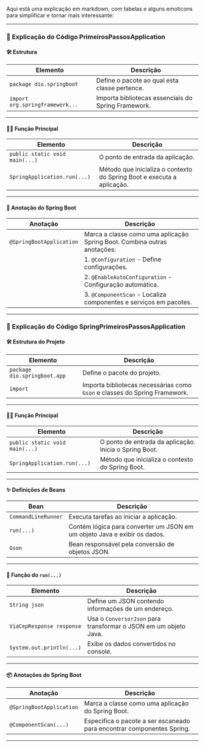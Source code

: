 Aqui está uma explicação em markdown, com tabelas e alguns emoticons para simplificar e tornar mais interessante:  

---

### 📖 Explicação do Código PrimeirosPassosApplication

#### 🛠 Estrutura
| Elemento                        | Descrição                                                                 |
|---------------------------------|---------------------------------------------------------------------------|
| `package dio.springboot`        | Define o pacote ao qual esta classe pertence.                            |
| `import org.springframework...` | Importa bibliotecas essenciais do Spring Framework.                      |

---

#### 🏃‍♂️ Função Principal
| Elemento                          | Descrição                                                                    |
|-----------------------------------|------------------------------------------------------------------------------|
| `public static void main(...)`    | O ponto de entrada da aplicação.                                             |
| `SpringApplication.run(...)`      | Método que inicializa o contexto do Spring Boot e executa a aplicação.       |

---

#### 🌟 Anotação do Spring Boot
| Anotação                   | Descrição                                                                 |
|----------------------------|---------------------------------------------------------------------------|
| `@SpringBootApplication`   | Marca a classe como uma aplicação Spring Boot. Combina outras anotações:|
|                            | 1. `@Configuration` - Define configurações.                             |
|                            | 2. `@EnableAutoConfiguration` - Configuração automática.                |
|                            | 3. `@ComponentScan` - Localiza componentes e serviços em pacotes.       |

---


### 📖 Explicação do Código SpringPrimeirosPassosApplication

#### 🛠 Estrutura do Projeto
| Elemento                     | Descrição                                                                 |
|------------------------------|---------------------------------------------------------------------------|
| `package dio.springboot.app` | Define o pacote do projeto.                                               |
| `import`                     | Importa bibliotecas necessárias como `Gson` e classes do Spring Framework.|

---

#### 🏃‍♂️ Função Principal
| Elemento                          | Descrição                                                                                       |
|-----------------------------------|-------------------------------------------------------------------------------------------------|
| `public static void main(...)`    | O ponto de entrada da aplicação. Inicia o Spring Boot.                                          |
| `SpringApplication.run(...)`      | Método que inicializa o contexto do Spring Boot.                                               |

---

#### ✨ Definições de Beans
| Bean                           | Descrição                                                                 |
|--------------------------------|---------------------------------------------------------------------------|
| `CommandLineRunner`            | Executa tarefas ao iniciar a aplicação.                                   |
| `run(...)`                     | Contém lógica para converter um JSON em um objeto Java e exibir os dados.|
| `Gson`                         | Bean responsável pela conversão de objetos JSON.                         |

---

#### 🌟 Função do `run(...)`
| Elemento                       | Descrição                                                                 |
|--------------------------------|---------------------------------------------------------------------------|
| `String json`                  | Define um JSON contendo informações de um endereço.                       |
| `ViaCepResponse response`      | Usa o `ConversorJson` para transformar o JSON em um objeto Java.          |
| `System.out.println(...)`      | Exibe os dados convertidos no console.                                    |

---

#### 📦 Anotações do Spring Boot
| Anotação                       | Descrição                                                                 |
|--------------------------------|---------------------------------------------------------------------------|
| `@SpringBootApplication`       | Marca a classe como uma aplicação do Spring Boot.                         |
| `@ComponentScan(...)`          | Especifica o pacote a ser escaneado para encontrar componentes Spring.    |

---

